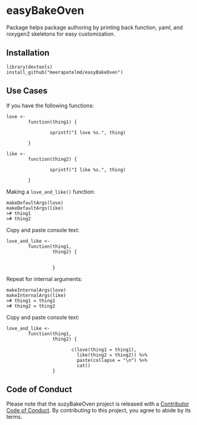 # easyBakeOven  

Package helps package authoring by printing back function, yaml, and roxygen2 skeletons for easy customization.  


## Installation  

```  
library(devtools)  
install_github("meerapatelmd/easyBakeOven")  

```  

## Use Cases  

If you have the following functions:  

```
love <- 
        function(thing1) {
                
                sprintf("I love %s.", thing)
                
        }

like <- 
        function(thing2) {
                
                sprintf("I like %s.", thing)
                
        }
```

Making a `love_and_like()` function:   

```  
makeDefaultArgs(love)  
makeDefaultArgs(like)  
># thing1  
># thing2
```

Copy and paste console text:  

```  
love_and_like <-
        function(thing1,
                 thing2) {
                 
                 
                 }
```  

Repeat for internal arguments:  

```  
makeInternalArgs(love)  
makeInternalArgs(like)  
># thing1 = thing1  
># thing2 = thing2  
```

Copy and paste console text:  

```  
love_and_like <-
        function(thing1,
                 thing2) {
                 
                        c(love(thing1 = thing1),
                          like(thing2 = thing2)) %>%
                          paste(collapse = "\n") %>%
                          cat()
                 }
```  


## Code of Conduct

Please note that the suzyBakeOven project is released with a [Contributor Code of Conduct](https://contributor-covenant.org/version/2/0/CODE_OF_CONDUCT.html). By contributing to this project, you agree to abide by its terms.  

